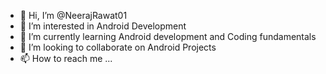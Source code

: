 - 👋 Hi, I’m @NeerajRawat01
- 👀 I’m interested in Android Development
- 🌱 I’m currently learning Android development and Coding fundamentals
- 💞️ I’m looking to collaborate on Android Projects
- 📫 How to reach me ...

<!---
NeerajRawat01/NeerajRawat01 is a ✨ special ✨ repository because its `README.md` (this file) appears on your GitHub profile.
You can click the Preview link to take a look at your changes.
--->
